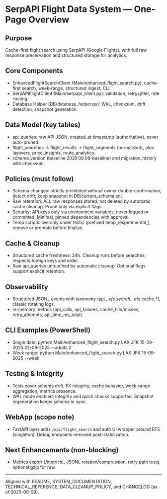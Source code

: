 # SerpAPI Flight Data System — One-Page Overview

## Purpose
Cache-first flight search using SerpAPI (Google Flights), with full raw response preservation and structured storage for analytics.

## Core Components
- EnhancedFlightSearchClient (Main/enhanced_flight_search.py): cache-first search, week-range, structured ingest, CLI.
- SerpAPIFlightClient (Main/serpapi_client.py): validation, retry+jitter, rate limiting.
- Database Helper (DB/database_helper.py): WAL, checksum, drift detection, snapshot generation.

## Data Model (key tables)
- api_queries: raw API JSON, created_at timestamp (authoritative), never auto-pruned.
- flight_searches → flight_results → flight_segments (normalized), plus layovers, price_insights, route_analytics.
- schema_version (baseline 2025.09.08-baseline) and migration_history with checksum.

## Policies (must follow)
- Schema changes: strictly prohibited without owner double-confirmation; detect drift; keep snapshot in DB/current_schema.sql.
- Raw retention: ALL raw responses stored; not deleted by automatic cache cleanup. Prune only via explicit flags.
- Security: API keys only via environment variables; never logged or committed. Minimal, pinned dependencies with approval.
- Temp scripts: live only under tests/ (prefixed temp_/experimental_), remove or promote before finalize.

## Cache & Cleanup
- Structured cache freshness: 24h. Cleanup runs before searches; respects foreign keys and order.
- Raw api_queries untouched by automatic cleanup. Optional flags support explicit retention.

## Observability
- Structured JSONL events with taxonomy (api.*, efs.search.*, efs.cache.*), classic rotating logs.
- In-memory metrics (api_calls, api_failures, cache_hits/misses, retry_attempts, api_time_ms_total).

## CLI Examples (PowerShell)
- Single date: python Main/enhanced_flight_search.py LAX JFK 15-09-2025 22-09-2025 --adults 2
- Week range:  python Main/enhanced_flight_search.py LAX JFK 15-09-2025 --week

## Testing & Integrity
- Tests cover schema drift, FK integrity, cache behavior, week-range aggregation, metrics presence.
- WAL mode enabled; integrity and quick checks supported. Snapshot regeneration keeps schema in sync.

## WebApp (scope note)
- FastAPI layer adds `/api/flight_search` and auth UI wrapper around EFS (singleton). Debug endpoints removed post-stabilization.

## Next Enhancements (non-blocking)
- Metrics export (/metrics), JSONL rotation/compression, retry path tests, optional gzip for raw.

---
Aligned with README, SYSTEM_DOCUMENTATION, TECHNICAL_REFERENCE, DATA_CLEANUP_POLICY, and CHANGELOG (as of 2025-09-09).
 
